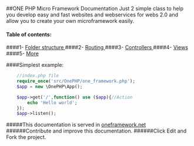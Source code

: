 ##ONE PHP Micro Framework Documentation
Just 2 simple class to help you develop easy and fast websites and webservices for webs 2.0 and allow you to create your own microframework easily.

#### Table of contents:
####1- [Folder structure ](https://github.com/juliomatcom/one-php-microframework/blob/master/docs/structure.md "Folder structure Normal or MVC")
####2- [Routing ](https://github.com/juliomatcom/one-php-microframework/blob/master/docs/routing.md "Start with routings")
####3- [Controllers ](https://github.com/juliomatcom/one-php-microframework/blob/master/docs/controllers.md "Using your controllers with One Framework")
####4- [Views ](https://github.com/juliomatcom/one-php-microframework/blob/master/docs/views.md "Render views from controllers with One Framework")
####5- [More](https://github.com/juliomatcom/one-php-microframework/blob/master/docs/more.md "More documentation of the One Framework")


####Simplest example:
```php
    //index.php file
    require_once('src/OnePHP/one_framework.php');
    $app = new \OnePHP\App();

    $app->get('/',function() use ($app){//Action
        echo 'Hello world';
    });
    $app->listen();
```


#####This documentation is served in [oneframework.net ](http://oneframework.net/docs/ "More documentation of the One Framework")
######Contribute and improve this documentation.
######Click Edit and Fork the project.